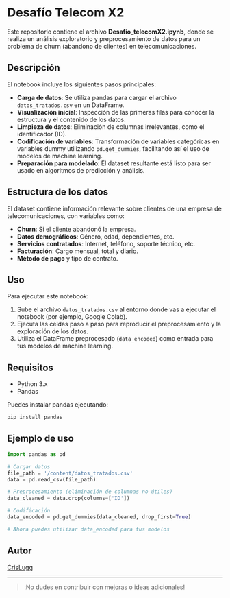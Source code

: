 # Desafío Telecom X2

Este repositorio contiene el archivo **Desafio_telecomX2.ipynb**, donde se realiza un análisis exploratorio y preprocesamiento de datos para un problema de churn (abandono de clientes) en telecomunicaciones.

## Descripción

El notebook incluye los siguientes pasos principales:

- **Carga de datos**: Se utiliza pandas para cargar el archivo `datos_tratados.csv` en un DataFrame.
- **Visualización inicial**: Inspección de las primeras filas para conocer la estructura y el contenido de los datos.
- **Limpieza de datos**: Eliminación de columnas irrelevantes, como el identificador (ID).
- **Codificación de variables**: Transformación de variables categóricas en variables dummy utilizando `pd.get_dummies`, facilitando así el uso de modelos de machine learning.
- **Preparación para modelado**: El dataset resultante está listo para ser usado en algoritmos de predicción y análisis.

## Estructura de los datos

El dataset contiene información relevante sobre clientes de una empresa de telecomunicaciones, con variables como:

- **Churn**: Si el cliente abandonó la empresa.
- **Datos demográficos**: Género, edad, dependientes, etc.
- **Servicios contratados**: Internet, teléfono, soporte técnico, etc.
- **Facturación**: Cargo mensual, total y diario.
- **Método de pago** y tipo de contrato.

## Uso

Para ejecutar este notebook:

1. Sube el archivo `datos_tratados.csv` al entorno donde vas a ejecutar el notebook (por ejemplo, Google Colab).
2. Ejecuta las celdas paso a paso para reproducir el preprocesamiento y la exploración de los datos.
3. Utiliza el DataFrame preprocesado (`data_encoded`) como entrada para tus modelos de machine learning.

## Requisitos

- Python 3.x
- Pandas

Puedes instalar pandas ejecutando:
```bash
pip install pandas
```

## Ejemplo de uso

```python
import pandas as pd

# Cargar datos
file_path = '/content/datos_tratados.csv'
data = pd.read_csv(file_path)

# Preprocesamiento (eliminación de columnas no útiles)
data_cleaned = data.drop(columns=['ID'])

# Codificación
data_encoded = pd.get_dummies(data_cleaned, drop_first=True)

# Ahora puedes utilizar data_encoded para tus modelos
```

## Autor

[CrisLugg](https://github.com/CrisLugg)

---

> ¡No dudes en contribuir con mejoras o ideas adicionales!

